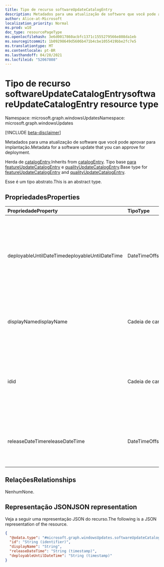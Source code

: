 ```yaml
---
title: Tipo de recurso softwareUpdateCatalogEntry
description: Metadados para uma atualização de software que você pode aprovar para implantação.
author: Alice-at-Microsoft
localization_priority: Normal
ms.prod: w10
doc_type: resourcePageType
ms.openlocfilehash: 3e6d0017860acbfc1371c1555279566e808da1eb
ms.sourcegitcommit: 1b09298649d5606b471b4cbe1055419bbe2fc7e5
ms.translationtype: MT
ms.contentlocale: pt-BR
ms.lasthandoff: 04/28/2021
ms.locfileid: "52067808"
---
```

# <a name="softwareupdatecatalogentry-resource-type"></a><span data-ttu-id="7aa8d-103">Tipo de recurso softwareUpdateCatalogEntry</span><span class="sxs-lookup"><span data-stu-id="7aa8d-103">softwareUpdateCatalogEntry resource type</span></span>

<span data-ttu-id="7aa8d-104">Namespace: microsoft.graph.windowsUpdates</span><span class="sxs-lookup"><span data-stu-id="7aa8d-104">Namespace: microsoft.graph.windowsUpdates</span></span>

[!INCLUDE [beta-disclaimer](../../includes/beta-disclaimer.md)]

<span data-ttu-id="7aa8d-105">Metadados para uma atualização de software que você pode aprovar para implantação.</span><span class="sxs-lookup"><span data-stu-id="7aa8d-105">Metadata for a software update that you can approve for deployment.</span></span>

<span data-ttu-id="7aa8d-106">Herda de [catalogEntry](../resources/windowsupdates-catalogentry.md).</span><span class="sxs-lookup"><span data-stu-id="7aa8d-106">Inherits from [catalogEntry](../resources/windowsupdates-catalogentry.md).</span></span> <span data-ttu-id="7aa8d-107">Tipo base [para featureUpdateCatalogEntry](../resources/windowsupdates-featureupdatecatalogentry.md) e [qualityUpdateCatalogEntry](../resources/windowsupdates-qualityupdatecatalogentry.md).</span><span class="sxs-lookup"><span data-stu-id="7aa8d-107">Base type for [featureUpdateCatalogEntry](../resources/windowsupdates-featureupdatecatalogentry.md) and [qualityUpdateCatalogEntry](../resources/windowsupdates-qualityupdatecatalogentry.md).</span></span>

<span data-ttu-id="7aa8d-108">Esse é um tipo abstrato.</span><span class="sxs-lookup"><span data-stu-id="7aa8d-108">This is an abstract type.</span></span>

## <a name="properties"></a><span data-ttu-id="7aa8d-109">Propriedades</span><span class="sxs-lookup"><span data-stu-id="7aa8d-109">Properties</span></span>
|<span data-ttu-id="7aa8d-110">Propriedade</span><span class="sxs-lookup"><span data-stu-id="7aa8d-110">Property</span></span>|<span data-ttu-id="7aa8d-111">Tipo</span><span class="sxs-lookup"><span data-stu-id="7aa8d-111">Type</span></span>|<span data-ttu-id="7aa8d-112">Descrição</span><span class="sxs-lookup"><span data-stu-id="7aa8d-112">Description</span></span>|
|:---|:---|:---|
|<span data-ttu-id="7aa8d-113">deployableUntilDateTime</span><span class="sxs-lookup"><span data-stu-id="7aa8d-113">deployableUntilDateTime</span></span>|<span data-ttu-id="7aa8d-114">DateTimeOffset</span><span class="sxs-lookup"><span data-stu-id="7aa8d-114">DateTimeOffset</span></span>|<span data-ttu-id="7aa8d-115">A data em que o conteúdo não está mais disponível para implantação usando o serviço.</span><span class="sxs-lookup"><span data-stu-id="7aa8d-115">The date on which the content is no longer available for deployment using the service.</span></span> <span data-ttu-id="7aa8d-116">Somente leitura.</span><span class="sxs-lookup"><span data-stu-id="7aa8d-116">Read-only.</span></span> <span data-ttu-id="7aa8d-117">Herdado de [catalogEntry](../resources/windowsupdates-catalogentry.md).</span><span class="sxs-lookup"><span data-stu-id="7aa8d-117">Inherited from [catalogEntry](../resources/windowsupdates-catalogentry.md).</span></span>|
|<span data-ttu-id="7aa8d-118">displayName</span><span class="sxs-lookup"><span data-stu-id="7aa8d-118">displayName</span></span>|<span data-ttu-id="7aa8d-119">Cadeia de caracteres</span><span class="sxs-lookup"><span data-stu-id="7aa8d-119">String</span></span>|<span data-ttu-id="7aa8d-120">O nome de exibição do conteúdo.</span><span class="sxs-lookup"><span data-stu-id="7aa8d-120">The display name of the content.</span></span> <span data-ttu-id="7aa8d-121">Somente leitura.</span><span class="sxs-lookup"><span data-stu-id="7aa8d-121">Read-only.</span></span> <span data-ttu-id="7aa8d-122">Herdado de [catalogEntry](../resources/windowsupdates-catalogentry.md).</span><span class="sxs-lookup"><span data-stu-id="7aa8d-122">Inherited from [catalogEntry](../resources/windowsupdates-catalogentry.md).</span></span>|
|<span data-ttu-id="7aa8d-123">id</span><span class="sxs-lookup"><span data-stu-id="7aa8d-123">id</span></span>|<span data-ttu-id="7aa8d-124">Cadeia de caracteres</span><span class="sxs-lookup"><span data-stu-id="7aa8d-124">String</span></span>|<span data-ttu-id="7aa8d-125">O identificador exclusivo para a entrada do catálogo.</span><span class="sxs-lookup"><span data-stu-id="7aa8d-125">The unique identifier for the catalog entry.</span></span> <span data-ttu-id="7aa8d-126">Somente leitura.</span><span class="sxs-lookup"><span data-stu-id="7aa8d-126">Read-only.</span></span> <span data-ttu-id="7aa8d-127">Herdado de [catalogEntry](../resources/windowsupdates-catalogentry.md).</span><span class="sxs-lookup"><span data-stu-id="7aa8d-127">Inherited from [catalogEntry](../resources/windowsupdates-catalogentry.md).</span></span>|
|<span data-ttu-id="7aa8d-128">releaseDateTime</span><span class="sxs-lookup"><span data-stu-id="7aa8d-128">releaseDateTime</span></span>|<span data-ttu-id="7aa8d-129">DateTimeOffset</span><span class="sxs-lookup"><span data-stu-id="7aa8d-129">DateTimeOffset</span></span>|<span data-ttu-id="7aa8d-130">A data de lançamento do conteúdo.</span><span class="sxs-lookup"><span data-stu-id="7aa8d-130">The release date for the content.</span></span> <span data-ttu-id="7aa8d-131">Somente leitura.</span><span class="sxs-lookup"><span data-stu-id="7aa8d-131">Read-only.</span></span> <span data-ttu-id="7aa8d-132">Herdado de [catalogEntry](../resources/windowsupdates-catalogentry.md).</span><span class="sxs-lookup"><span data-stu-id="7aa8d-132">Inherited from [catalogEntry](../resources/windowsupdates-catalogentry.md).</span></span>|

## <a name="relationships"></a><span data-ttu-id="7aa8d-133">Relações</span><span class="sxs-lookup"><span data-stu-id="7aa8d-133">Relationships</span></span>
<span data-ttu-id="7aa8d-134">Nenhum</span><span class="sxs-lookup"><span data-stu-id="7aa8d-134">None.</span></span>

## <a name="json-representation"></a><span data-ttu-id="7aa8d-135">Representação JSON</span><span class="sxs-lookup"><span data-stu-id="7aa8d-135">JSON representation</span></span>
<span data-ttu-id="7aa8d-136">Veja a seguir uma representação JSON do recurso.</span><span class="sxs-lookup"><span data-stu-id="7aa8d-136">The following is a JSON representation of the resource.</span></span>
<!-- {
  "blockType": "resource",
  "keyProperty": "id",
  "@odata.type": "microsoft.graph.windowsUpdates.softwareUpdateCatalogEntry",
  "baseType": "microsoft.graph.windowsUpdates.catalogEntry",
  "openType": false
}
-->
``` json
{
  "@odata.type": "#microsoft.graph.windowsUpdates.softwareUpdateCatalogEntry",
  "id": "String (identifier)",
  "displayName": "String",
  "releaseDateTime": "String (timestamp)",
  "deployableUntilDateTime": "String (timestamp)"
}
```

